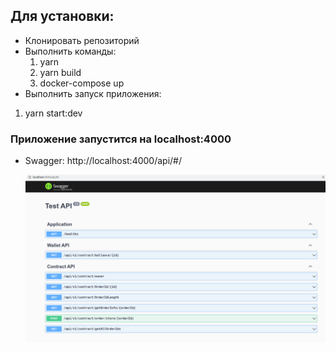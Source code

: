 ## Для установки:

- Клонировать репозиторий
- Выполнить команды:
  1. yarn
  2. yarn build
  3. docker-compose up
- Выполнить запуск приложения:

1. yarn start:dev

### Приложение запустится на localhost:4000

- Swagger:
  http://localhost:4000/api/#/

  ![Preview](preview.png)

